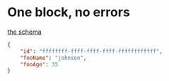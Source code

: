 # One block, no errors

[the schema](../schemas/foo.schema.json)
```json
{
    "id": "ffffffff-ffff-ffff-ffff-ffffffffffff",
    "fooName": "johnson",
    "fooAge": 35
}
```
